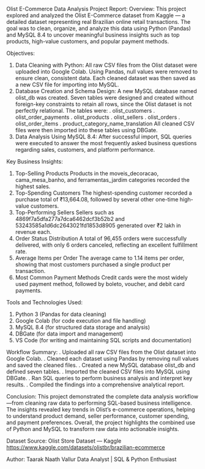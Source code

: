 Olist E-Commerce Data Analysis Project Report:
Overview:
This project explored and analyzed the Olist E-Commerce dataset from Kaggle — a detailed dataset representing real Brazilian online retail transactions. The goal was to clean, organize, and analyze this data using Python (Pandas) and MySQL 8.4 to uncover meaningful business insights such as top products, high-value customers, and popular payment methods.

Objectives:
1. Data Cleaning with Python:
All raw CSV files from the Olist dataset were uploaded into Google Colab.
Using Pandas, null values were removed to ensure clean, consistent data.
Each cleaned dataset was then saved as a new CSV file for importing into MySQL.
2. Database Creation and Schema Design:
A new MySQL database named olist_db was created.
Seven tables were designed and created without foreign-key constraints to retain all rows, since the Olist dataset is not perfectly relational. The tables were:
. olist_customers
. olist_order_payments
. olist_products
. olist_sellers
. olist_orders
. olist_order_items
. product_category_name_translation
All cleaned CSV files were then imported into these tables using DBGate.
3. Data Analysis Using MySQL 8.4:
After successful import, SQL queries were executed to answer the most frequently asked business questions regarding sales, customers, and platform performance.

Key Business Insights:
1. Top-Selling Products
Products in the moveis_decoracao, cama_mesa_banho, and ferramentas_jardim categories recorded the highest sales.
2. Top-Spending Customers
The highest-spending customer recorded a purchase total of ₹13,664.08, followed by several other one-time high-value customers.
3. Top-Performing Sellers
Sellers such as 4869f7a5dfa277a7dca6462dcf3b52b2 and 53243585a1d6dc2643021fd1853d8905 generated over ₹2 lakh in revenue each.
4. Order Status Distribution
A total of 96,455 orders were successfully delivered, with only 6 orders canceled, reflecting an excellent fulfillment rate.
5. Average Items per Order
The average came to 1.14 items per order, showing that most customers purchased a single product per transaction.
6. Most Common Payment Methods
Credit cards were the most widely used payment method, followed by boleto, voucher, and debit card payments.

Tools and Technologies Used:
1. Python 3 (Pandas for data cleaning)
2. Google Colab (for code execution and file handling)
3. MySQL 8.4 (for structured data storage and analysis)
4. DBGate (for data import and management)
5. VS Code (for writing and maintaining SQL scripts and documentation)

Workflow Summary:
. Uploaded all raw CSV files from the Olist dataset into Google Colab.
. Cleaned each dataset using Pandas by removing null values and saved the cleaned files.
. Created a new MySQL database olist_db and defined seven tables.
. Imported the cleaned CSV files into MySQL using DBGate.
. Ran SQL queries to perform business analysis and interpret key results.
. Compiled the findings into a comprehensive analytical report.

Conclusion:
This project demonstrated the complete data analysis workflow—from cleaning raw data to performing SQL-based business intelligence.
The insights revealed key trends in Olist’s e-commerce operations, helping to understand product demand, seller performance, customer spending, and payment preferences.
Overall, the project highlights the combined use of Python and MySQL to transform raw data into actionable insights.

Dataset Source:
Olist Store Dataset — Kaggle
https://www.kaggle.com/datasets/olistbr/brazilian-ecommerce

Author:
Taarak Naath Vallur
Data Analyst | SQL & Python Enthusiast
